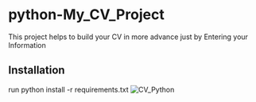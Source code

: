 # python-My_CV_Project
This project helps to build your CV in more advance just by Entering your Information 

## Installation 
run python install -r requirements.txt 
![CV_Python](https://github.com/user-attachments/assets/7ce360c1-adfc-47d2-a22d-bf4c340407cb)

